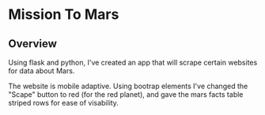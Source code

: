 # Mission To Mars

## Overview

Using flask and python, I've created an app that will scrape certain websites for data about Mars.

The website is mobile adaptive. Using bootrap elements I've changed the "Scape" button to red (for the red planet), and gave the mars facts table striped rows for ease of visability.
